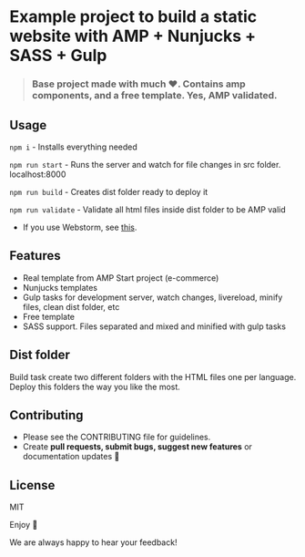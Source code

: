 # Example project to build a static website with AMP + Nunjucks + SASS + Gulp

> ### Base project made with much  :heart:. Contains amp components, and a free template. Yes, AMP validated.

## Usage

`npm i` - Installs everything needed

`npm run start` - Runs the server and watch for file changes in src folder. localhost:8000

`npm run build` - Creates dist folder ready to deploy it

`npm run validate` - Validate all html files inside dist folder to be AMP valid

* If you use Webstorm, see [this](https://github.com/mozilla/nunjucks/issues/472).

## Features
* Real template from AMP Start project (e-commerce)
* Nunjucks templates
* Gulp tasks for development server, watch changes, livereload, minify files, clean dist folder, etc
* Free template
* SASS support. Files separated and mixed and minified with gulp tasks

## Dist folder

Build task create two different folders with the HTML files one per language. Deploy this folders the way you like the most.

## Contributing
- Please see the CONTRIBUTING file for guidelines.
- Create **pull requests, submit bugs, suggest new features** or documentation updates :wrench:

## License

MIT

Enjoy :metal:

We are always happy to hear your feedback!
